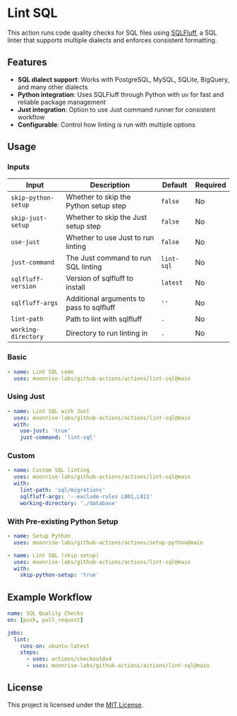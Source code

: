 # Lint SQL

This action runs code quality checks for SQL files using [SQLFluff](https://sqlfluff.com/), a SQL linter that supports multiple dialects and enforces consistent formatting.

## Features

- **SQL dialect support**: Works with PostgreSQL, MySQL, SQLite, BigQuery, and many other dialects
- **Python integration**: Uses SQLFluff through Python with uv for fast and reliable package management
- **Just integration**: Option to use Just command runner for consistent workflow
- **Configurable**: Control how linting is run with multiple options

## Usage

### Inputs

| Input               | Description                              | Default    | Required |
| ------------------- | ---------------------------------------- | ---------- | -------- |
| `skip-python-setup` | Whether to skip the Python setup step    | `false`    | No       |
| `skip-just-setup`   | Whether to skip the Just setup step      | `false`    | No       |
| `use-just`          | Whether to use Just to run linting       | `false`    | No       |
| `just-command`      | The Just command to run SQL linting      | `lint-sql` | No       |
| `sqlfluff-version`  | Version of sqlfluff to install           | `latest`   | No       |
| `sqlfluff-args`     | Additional arguments to pass to sqlfluff | `''`       | No       |
| `lint-path`         | Path to lint with sqlfluff               | `.`        | No       |
| `working-directory` | Directory to run linting in              | `.`        | No       |

### Basic

```yaml
- name: Lint SQL code
  uses: moonrise-labs/github-actions/actions/lint-sql@main
```

### Using Just

```yaml
- name: Lint SQL with Just
  uses: moonrise-labs/github-actions/actions/lint-sql@main
  with:
    use-just: 'true'
    just-command: 'lint-sql'
```

### Custom

```yaml
- name: Custom SQL linting
  uses: moonrise-labs/github-actions/actions/lint-sql@main
  with:
    lint-path: 'sql/migrations'
    sqlfluff-args: '--exclude-rules L001,L011'
    working-directory: './database'
```

### With Pre-existing Python Setup

```yaml
- name: Setup Python
  uses: moonrise-labs/github-actions/actions/setup-python@main

- name: Lint SQL (skip setup)
  uses: moonrise-labs/github-actions/actions/lint-sql@main
  with:
    skip-python-setup: 'true'
```

## Example Workflow

```yaml
name: SQL Quality Checks
on: [push, pull_request]

jobs:
  lint:
    runs-on: ubuntu-latest
    steps:
      - uses: actions/checkout@v4
      - uses: moonrise-labs/github-actions/actions/lint-sql@main
```

## License

This project is licensed under the [MIT License](../../LICENSE).
